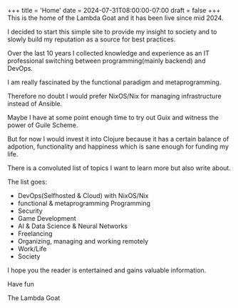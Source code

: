 +++
title = 'Home'
date = 2024-07-31T08:00:00-07:00
draft = false
+++
This is the home of the Lambda Goat and it has been live since mid 2024.


I decided to start this simple site to provide my insight to society and to slowly build my reputation as a source for best practices.

Over the last 10 years I collected knowledge and experience as an IT professional switching between programming(mainly backend) and DevOps.

I am really fascinated by the functional paradigm and metaprogramming.

Therefore no doubt I would prefer NixOS/Nix for managing infrastructure instead of Ansible.

Maybe I have at some point enough time to try out Guix and witness the power of Guile Scheme.

But for now I would invest it into Clojure because it has a certain balance of adpotion, functionality and happiness which is sane enough for funding my life.

There is a convoluted list of topics I want to learn more but also write about.

The list goes:
- DevOps(Selfhosted & Cloud) with NixOS/Nix
- functional & metaprogramming Programming
- Security
- Game Development
- AI & Data Science & Neural Networks
- Freelancing
- Organizing, managing and working remotely
- Work/Life
- Society


I hope you the reader is entertained and gains valuable information.


Have fun

The Lambda Goat
